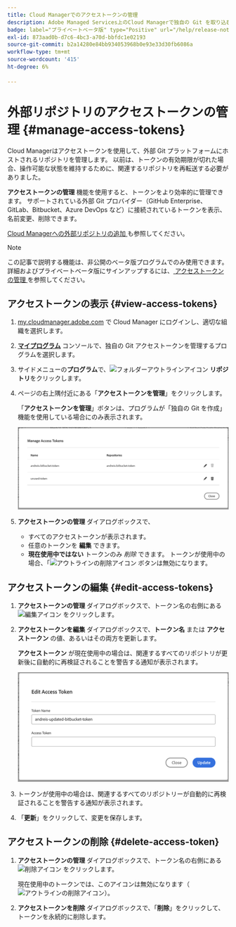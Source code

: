 ```yaml
---
title: Cloud Managerでのアクセストークンの管理
description: Adobe Managed Services上のCloud Managerで独自の Git を取り込むために使用されるアクセストークンを表示、編集、削除する方法を説明します。
badge: label="プライベートベータ版" type="Positive" url="/help/release-notes/current.md#access-tokens"
exl-id: 873aad0b-d7c6-4bc3-a70d-bbfdc1e02193
source-git-commit: b2a14280e84bb934053968b0e93e33d30fb6086a
workflow-type: tm+mt
source-wordcount: '415'
ht-degree: 6%

---
```


# 外部リポジトリのアクセストークンの管理 {#manage-access-tokens}

Cloud Managerはアクセストークンを使用して、外部 Git プラットフォームにホストされるリポジトリを管理します。 以前は、トークンの有効期限が切れた場合、操作可能な状態を維持するために、関連するリポジトリを再転送する必要がありました。

**アクセストークンの管理** 機能を使用すると、トークンをより効率的に管理できます。 サポートされている外部 Git プロバイダー（GitHub Enterprise、GitLab、Bitbucket、Azure DevOps など）に接続されているトークンを表示、名前変更、削除できます。

[Cloud Managerへの外部リポジトリの追加 ](/help/managing-code/external-repositories.md) も参照してください。

>[!NOTE]
>
>この記事で説明する機能は、非公開のベータ版プログラムでのみ使用できます。 詳細およびプライベートベータ版にサインアップするには、[ アクセストークンの管理 ](/help/release-notes/current.md#access-tokens) を参照してください。

## アクセストークンの表示 {#view-access-tokens}

1. [my.cloudmanager.adobe.com](https://my.cloudmanager.adobe.com/) で Cloud Manager にログインし、適切な組織を選択します。
1. **[マイプログラム](/help/getting-started/navigation.md#my-programs-console)** コンソールで、独自の Git アクセストークンを管理するプログラムを選択します。
1. サイドメニューの&#x200B;**プログラム**&#x200B;で、![フォルダーアウトラインアイコン](https://spectrum.adobe.com/static/icons/workflow_18/Smock_FolderOutline_18_N.svg) **リポジトリ**&#x200B;をクリックします。
1. ページの右上隅付近にある「**アクセストークンを管理**」をクリックします。

   「**アクセストークンを管理**」ボタンは、プログラムが「独自の Git を作成」機能を使用している場合にのみ表示されます。

   ![ アクティブなトークンと非アクティブなトークンが 1 つずつ一覧表示されている「アクセストークンの管理」ダイアログボックス ](/help/managing-code/assets/access-tokens-manage.png)

1. **アクセストークンの管理** ダイアログボックスで、
   * すべてのアクセストークンが表示されます。
   * 任意のトークンを **編集** できます。
   * **現在使用中ではない** トークンのみ *削除* できます。 トークンが使用中の場合、「![ アウトラインの削除アイコン ](https://spectrum.adobe.com/static/icons/workflow_18/Smock_DeleteOutline_18_N.svg) ボタンは無効になります。

## アクセストークンの編集 {#edit-access-tokens}

1. **アクセストークンの管理** ダイアログボックスで、トークン名の右側にある ![ 編集アイコン ](https://spectrum.adobe.com/static/icons/workflow_18/Smock_Edit_18_N.svg) をクリックします。
1. **アクセストークンを編集** ダイアログボックスで、**トークン名** または **アクセストークン** の値、あるいはその両方を更新します。

   **アクセストークン** が現在使用中の場合は、関連するすべてのリポジトリが更新後に自動的に再検証されることを警告する通知が表示されます。

   ![ アクセストークンを編集ダイアログボックス ](/help/managing-code/assets/access-tokens-edit.png)

1. トークンが使用中の場合は、関連するすべてのリポジトリーが自動的に再検証されることを警告する通知が表示されます。

1. 「**更新**」をクリックして、変更を保存します。

## アクセストークンの削除 {#delete-access-token}

1. **アクセストークンの管理** ダイアログボックスで、トークン名の右側にある ![ 削除アイコン ](https://spectrum.adobe.com/static/icons/workflow_18/Smock_Delete_18_N.svg) をクリックします。

   現在使用中のトークンでは、このアイコンは無効になります（![ アウトラインの削除アイコン ](https://spectrum.adobe.com/static/icons/workflow_18/Smock_DeleteOutline_18_N.svg)）。

1. **アクセストークンを削除** ダイアログボックスで、「**削除**」をクリックして、トークンを永続的に削除します。
